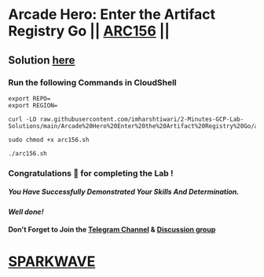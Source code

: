 # Arcade Hero: Enter the Artifact Registry Go || [ARC156](https://www.cloudskillsboost.google/focuses/89729?parent=catalog) ||

## Solution [here](https://youtu.be/GISG_uJ0Td0)

### Run the following Commands in CloudShell

```
export REPO=
export REGION=
```
```
curl -LO raw.githubusercontent.com/imharshtiwari/2-Minutes-GCP-Lab-Solutions/main/Arcade%20Hero%20Enter%20the%20Artifact%20Registry%20Go/arc156.sh

sudo chmod +x arc156.sh

./arc156.sh
```

### Congratulations 🎉 for completing the Lab !

##### *You Have Successfully Demonstrated Your Skills And Determination.*

#### *Well done!*

#### Don't Forget to Join the [Telegram Channel](https://t.me/sparkwave.01) & [Discussion group](https://t.me/sparkwave.01chats)

# [SPARKWAVE](https://www.youtube.com/@sparkwave.01)
